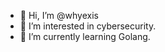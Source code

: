 - 👋 Hi, I’m @whyexis
- 👀 I’m interested in cybersecurity.
- 🌱 I’m currently learning Golang.

<!---
whyexis/whyexis is a ✨ special ✨ repository because its `README.md` (this file) appears on your GitHub profile.
You can click the Preview link to take a look at your changes.
--->

